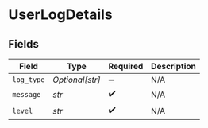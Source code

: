 # UserLogDetails


## Fields

| Field              | Type               | Required           | Description        |
| ------------------ | ------------------ | ------------------ | ------------------ |
| `log_type`         | *Optional[str]*    | :heavy_minus_sign: | N/A                |
| `message`          | *str*              | :heavy_check_mark: | N/A                |
| `level`            | *str*              | :heavy_check_mark: | N/A                |